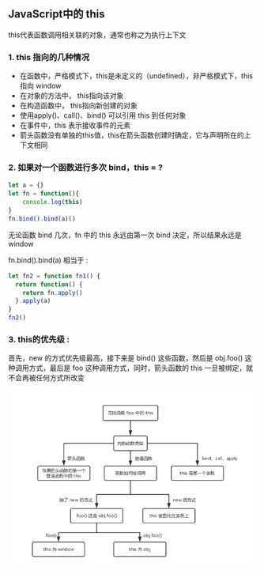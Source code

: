 ## JavaScript中的 this 
this代表函数调用相关联的对象，通常也称之为执行上下文

### 1. this 指向的几种情况
- 在函数中，严格模式下，this是未定义的（undefined），非严格模式下，this指向 window
- 在对象的方法中， this指向该对象
- 在构造函数中， this指向新创建的对象
- 使用apply()、call()、bind() 可以引用 this 到任何对象
- 在事件中，this 表示接收事件的元素
- 箭头函数没有单独的this值，this在箭头函数创建时确定，它与声明所在的上下文相同

### 2. 如果对一个函数进行多次 bind，this = ?
```js
let a = {}
let fn = function(){
    console.log(this) 
}
fn.bind().bind(a)() 
```
无论函数 bind 几次，fn 中的 this 永远由第一次 bind 决定，所以结果永远是 window

fn.bind().bind(a) 相当于 :
```js
let fn2 = function fn1() {
  return function() {
    return fn.apply()
  }.apply(a)
}
fn2()
```
### 3. this的优先级 : 
首先，new 的方式优先级最高，接下来是 bind() 这些函数，然后是 obj.foo() 这种调用方式，最后是 foo 这种调用方式，同时，箭头函数的 this 一旦被绑定，就不会再被任何方式所改变

![this](../img/this.png)